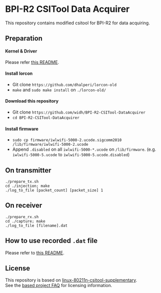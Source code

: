 # BPI-R2 CSITool Data Acquirer

This repository contains modified csitool for BPI-R2 for data acquiring.  

## Preparation
#### Kernel & Driver
Please refer [this README](https://github.com/widh/BPI-R2-CSITool-Kernel#readme).  

#### Install lorcon
+ Git clone `https://github.com/dhalperi/lorcon-old`  
+ `make` and `sudo make install` on `./lorcon-old/`  

#### Download this repository
+ Git clone `https://github.com/widh/BPI-R2-CSITool-DataAcquirer`  
+ `cd BPI-R2-CSITool-DataAcquirer`

#### Install firmware
+ `sudo cp firmware/iwlwifi-5000-2.ucode.sigcomm2010 /lib/firmware/iwlwifi-5000-2.ucode`  
+ Append `.disabled` on all `iwlwifi-5000-*.ucode` on `/lib/firmware`. (e.g. `iwlwifi-5000-5.ucode` to `iwlwifi-5000-5.ucode.disabled`)  

## On transmitter
```
./prepare_tx.sh
cd ./injection; make
./log_to_file [packet_count] [packet_size] 1
```

## On receiver
```
./prepare_rx.sh
cd ./capture; make
./log_to_file [filename].dat
```

## How to use recorded `.dat` file
Please refer to [this README](https://github.com/widh/POSCA-tools#readme).  

## License
This repository is based on [linux-80211n-csitool-supplementary](http://dhalperi.github.com/linux-80211n-csitool-supplementary).  
See the [based project FAQ](http://dhalperi.github.com/linux-80211n-csitool/faq.html) for licensing information.  

